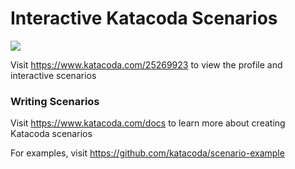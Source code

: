 # Interactive Katacoda Scenarios

[![](http://shields.katacoda.com/katacoda/25269923/count.svg)](https://www.katacoda.com/25269923 "Get your profile on Katacoda.com")

Visit https://www.katacoda.com/25269923 to view the profile and interactive scenarios

### Writing Scenarios
Visit https://www.katacoda.com/docs to learn more about creating Katacoda scenarios

For examples, visit https://github.com/katacoda/scenario-example
